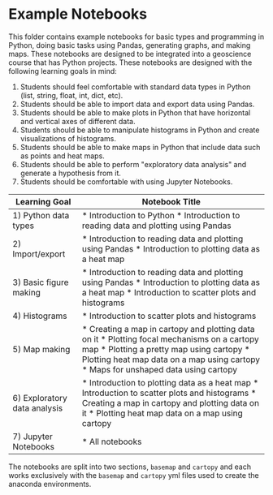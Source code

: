 # Example Notebooks

This folder contains example notebooks for basic types and programming in Python, doing basic tasks using Pandas, generating graphs, and making maps. These notebooks are designed to be integrated into a geoscience course that has Python projects. These notebooks are designed with the following learning goals in mind:

1. Students should feel comfortable with standard data types in Python (list, string, float, int, dict, etc).
2. Students should be able to import data and export data using Pandas.
3. Students should be able to make plots in Python that have horizontal and vertical axes of different data.
4. Students should be able to manipulate histograms in Python and create visualizations of histograms.
5. Students should be able to make maps in Python that include data such as points and heat maps.
6. Students should be able to perform "exploratory data analysis" and generate a hypothesis from it.
7. Students should be comfortable with using Jupyter Notebooks.

| Learning Goal                | Notebook Title                                                                                                                                                                                                                |
|------------------------------|-------------------------------------------------------------------------------------------------------------------------------------------------------------------------------------------------------------------------------|
| 1) Python data types         | * Introduction to Python * Introduction to reading data and plotting using Pandas                                                                                                                                             |
| 2) Import/export             | * Introduction to reading data and plotting using Pandas * Introduction to plotting data as a heat map                                                                                                                        |
| 3) Basic figure making       | * Introduction to reading data and plotting using Pandas * Introduction to plotting data as a heat map * Introduction to scatter plots and histograms                                                                         |
| 4) Histograms                | * Introduction to scatter plots and histograms                                                                                                                                                                                |
| 5) Map making                | * Creating a map in cartopy and plotting data on it * Plotting focal mechanisms on a cartopy map * Plotting a pretty map using cartopy * Plotting heat map data on a map using cartopy * Maps for unshaped data using cartopy |
| 6) Exploratory data analysis | * Introduction to plotting data as a heat map * Introduction to scatter plots and histograms * Creating a map in cartopy and plotting data on it * Plotting heat map data on a map using cartopy                              |
| 7) Jupyter Notebooks         | * All notebooks                                                                                                                                                                                                               |

The notebooks are split into two sections, `basemap` and `cartopy` and each works exclusively with the `basemap` and `cartopy` yml files used to create the anaconda environments.
